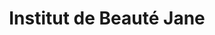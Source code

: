 ---
title: "Institut de Beauté Jane"
url: /saint-jean-de-luz/institut-de-beaute-jane/
shop: Kosmetik
---